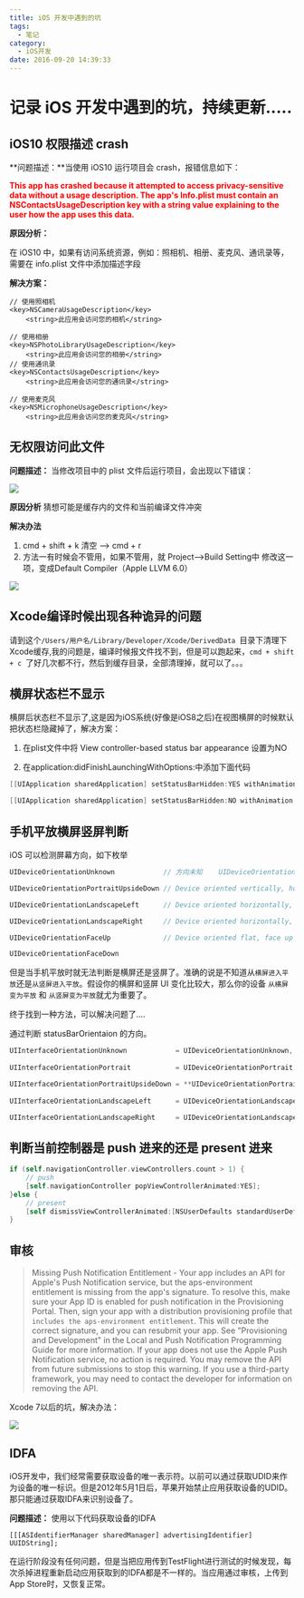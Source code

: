 ```yaml
---
title: iOS 开发中遇到的坑
tags:
  - 笔记
category:
  - iOS开发
date: 2016-09-20 14:39:33
---
```


# 记录 iOS 开发中遇到的坑，持续更新.....
## iOS10 权限描述 crash 
**问题描述：**当使用 iOS10 运行项目会 crash，报错信息如下：

<font color=red>**This app has crashed because it attempted to access privacy-sensitive data without a usage description.  The app's Info.plist must contain an NSContactsUsageDescription key with a string value explaining to the user how the app uses this data.**</font>

**原因分析：**

在 iOS10 中，如果有访问系统资源，例如：照相机、相册、麦克风、通讯录等，需要在 info.plist 文件中添加描述字段

**解决方案：**

<!--more-->

```
// 使用照相机
<key>NSCameraUsageDescription</key>    
	<string>此应用会访问您的相机</string>

// 使用相册
<key>NSPhotoLibraryUsageDescription</key>
    <string>此应用会访问您的相册</string>
// 使用通讯录
<key>NSContactsUsageDescription</key>    
	<string>此应用会访问您的通讯录</string>

// 使用麦克风
<key>NSMicrophoneUsageDescription</key>    
	<string>此应用会访问您的麦克风</string>
```

## 无权限访问此文件
**问题描述：**
   当修改项目中的 plist 文件后运行项目，会出现以下错误：

![](https://o9xwn216o.qnssl.com/blog-img/1473670178405.png)

**原因分析**
猜想可能是缓存内的文件和当前编译文件冲突

**解决办法**
1. cmd + shift + k 清空 -—> cmd + r
2. 方法一有时候会不管用，如果不管用，就 Project-->Build Setting中 修改这一项，变成Default Compiler（Apple LLVM 6.0） 

![](https://o9xwn216o.qnssl.com/blog-img/1473670782316.png)

## Xcode编译时候出现各种诡异的问题
请到这个`/Users/用户名/Library/Developer/Xcode/DerivedData `目录下清理下Xcode缓存,我的问题是，编译时候报文件找不到，但是可以跑起来，`cmd + shift + c `了好几次都不行，然后到缓存目录，全部清理掉，就可以了。。。


## 横屏状态栏不显示
横屏后状态栏不显示了,这是因为iOS系统(好像是iOS8之后)在视图横屏的时候默认把状态栏隐藏掉了，解决方案：

1. 在plist文件中将 View controller-based status bar appearance 设置为NO

2. 在application:didFinishLaunchingWithOptions:中添加下面代码

```objectivec
[[UIApplication sharedApplication] setStatusBarHidden:YES withAnimation:UIStatusBarAnimationNone];

[[UIApplication sharedApplication] setStatusBarHidden:NO withAnimation:UIStatusBarAnimationNone];
```

## 手机平放横屏竖屏判断
iOS 可以检测屏幕方向，如下枚举

```objectivec
UIDeviceOrientationUnknown            // 方向未知    UIDeviceOrientationPortrait           // Device oriented vertically, home button on the bottom

UIDeviceOrientationPortraitUpsideDown // Device oriented vertically, home button on the top

UIDeviceOrientationLandscapeLeft      // Device oriented horizontally, home button on the right

UIDeviceOrientationLandscapeRight     // Device oriented horizontally, home button on the left

UIDeviceOrientationFaceUp             // Device oriented flat, face up

UIDeviceOrientationFaceDown  
```
但是当手机平放时就无法判断是横屏还是竖屏了。准确的说是不知道从`横屏进入平放`还是`从竖屏进入平放`。假设你的横屏和竖屏 UI 变化比较大，那么你的设备	`从横屏变为平放` 和 `从竖屏变为平放`就尤为重要了。

终于找到一种方法，可以解决问题了....

通过判断 statusBarOrientaion 的方向。

```objectivec
UIInterfaceOrientationUnknown            = UIDeviceOrientationUnknown,
 
UIInterfaceOrientationPortrait           = UIDeviceOrientationPortrait,

UIInterfaceOrientationPortraitUpsideDown = **UIDeviceOrientationPortraitUpsideDown,
    
UIInterfaceOrientationLandscapeLeft      = UIDeviceOrientationLandscapeRight,

UIInterfaceOrientationLandscapeRight     = UIDeviceOrientationLandscapeLeft
```

## 判断当前控制器是 push 进来的还是 present 进来
```objectivec
if (self.navigationController.viewControllers.count > 1) {
	// push 
	[self.navigationController popViewControllerAnimated:YES];
}else {
	// present
	[self dismissViewControllerAnimated:[NSUserDefaults standardUserDefaults].userAnimated completion:nil];
}
```

## 审核

> Missing Push Notification Entitlement - Your app includes an API for Apple's Push Notification service, but the aps-environment entitlement is missing from the app's signature. To resolve this, make sure your App ID is enabled for push notification in the Provisioning Portal. Then, sign your app with a distribution provisioning profile that `includes the aps-environment entitlement`. This will create the correct signature, and you can resubmit your app. See "Provisioning and Development" in the Local and Push Notification Programming Guide for more information. If your app does not use the Apple Push Notification service, no action is required. You may remove the API from future submissions to stop this warning. If you use a third-party framework, you may need to contact the developer for information on removing the API.

Xcode 7以后的坑，解决办法：

![](http://o9xc0bh9t.bkt.clouddn.com/14834937846063.jpg)


## IDFA
iOS开发中，我们经常需要获取设备的唯一表示符。以前可以通过获取UDID来作为设备的唯一标识。但是2012年5月1日后，苹果开始禁止应用获取设备的UDID。那只能通过获取IDFA来识别设备了。

**问题描述：**
	使用以下代码获取设备的IDFA
	
```
[[[ASIdentifierManager sharedManager] advertisingIdentifier] UUIDString];
```
在运行阶段没有任何问题，但是当把应用传到TestFlight进行测试的时候发现，每次杀掉进程重新启动应用获取到的IDFA都是不一样的。当应用通过审核，上传到App Store时，又恢复正常。


	

